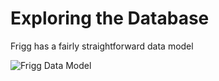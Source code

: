 # Exploring the Database

Frigg has a fairly straightforward data model

![Frigg Data Model](<../../../.gitbook/assets/frigg data model.png>)

##
